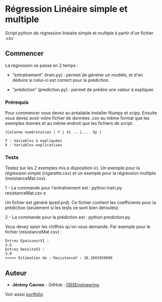 # Régression Linéaire simple et multiple

Script python de régression linéaire simple et multiple à partir d'un fichier .csv

## Commencer

La régression se passe en 2 temps :

-  "entraînement" (train.py) : permet de générer un modèle, et d'en déduire si celui-ci est correct pour la prédiction.

-  "prédiction" (prediction.py) : permet de prédire une valeur à expliquer.

### Prérequis

Pour commencer vous devez au préalable installer Numpy et scipy.
Ensuite vous devez avoir votre fichier de données .csv au même format que les exemples donnés et au même endroit que les fichiers de script.

```
|Colonne numérotation | Y | X1 ...|.... Xp |

Y : Variables à expliquées
X : Variables explicatives
```

### Tests

Testez sur les 2 exemples mis à disposition ici. Un exemple pour la régression simple (cigarette.csv) et un exemple pour la régression multiple (resistanceMat.csv).

1 - La commande pour l'entraînement est : python train.py resistanceMat.csv e

Un fichier est généré (pred.prd). Ce fichier contient les coefficients pour la prédiction (seulement si les tests ce sont bien déroulés).

2 - La commande pour la prédiction est : python prediction.py

Vous devez saisir les chiffres qu'on vous demande. Par exemple pour le fichier (resistanceMat.csv) :
```
Entrez EpaisseurX1 :
3.5
Entrez DensiteX2 :
3.9
>>>>> Estimation de : ResistanceY : 30.2665950099
```

## Auteur

* **Jérémy Cavron** - GitHub : [DBSEngineering](https://github.com/dbsengineering).

Voir aussi [portfolio](http://www.dbs.bzh/portfolio).
